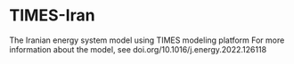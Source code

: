 # TIMES-Iran
The Iranian energy system model using TIMES modeling platform
For more information about the model, see doi.org/10.1016/j.energy.2022.126118

